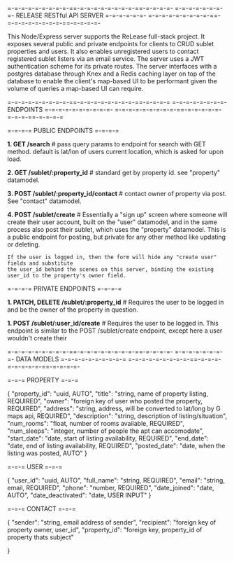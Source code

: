 =-=-=-=-=-=-=-=-=-==-=-=-=-=-=-=-=-=-==-=-=-=-=-
=-=-=-=-=-=-=-=- RELEASE RESTful API SERVER =-=-=-=-=-=-
=-=-=-=-=-=-=-=-=-==-=-=-=-=-=-=-=-=-==-=-=-=-=-

This Node/Express server supports the ReLease full-stack project.
It exposes several public and private endpoints for clients to 
CRUD sublet properties and users. It also enables unregistered users 
to contact registered sublet listers via an email service. The server uses
a JWT authentication scheme for its private routes. The server interfaces with 
a postgres database through Knex and a Redis caching layer on top of the database
to enable the client's map-based UI to be performant given the volume of queries 
a map-based UI can require. 

=-=-=-=-=-=-=-=-=-==-=-=-=-=-=-=-=-=-==-=-=-=-=
=-=-=-=-=-=-=-=- ENDPOINTS =-=-=-=-=-=-=-=-=-=-
=-=-=-=-=-=-=-=-=-==-=-=-=-=-=-=-=-=-==-=-=-=-=

=-=-=-= PUBLIC ENDPOINTS =-=-=-=

**1. GET /search**
    # pass query params to endpoint for search with GET method. default is lat/lon of users current location, which is asked for upon load.

**2. GET /sublet/:property_id**
    # standard get by property id. see "property" datamodel.

**3. POST /sublet/:property_id/contact**
    # contact owner of property via post. See "contact" datamodel.

**4. POST /sublet/create**
    # Essentially a "sign up" screen where someone will create their user account, 
    built on the "user" datamodel, and in the same process also post their sublet, which 
    uses the "property" datamodel. This is a public endpoint for posting, but private for any 
    other method like updating or deleting.

    If the user is logged in, then the form will hide any "create user" fields and substitute 
    the user_id behind the scenes on this server, binding the existing user_id to the property's owner field.

=-=-=-= PRIVATE ENDPOINTS =-=-=-= 

**1. PATCH, DELETE /sublet/:property_id**
    # Requires the user to be logged in and be the owner of the property in question. 

**1. POST /sublet/:user_id/create**
    # Requires the user to be logged in. This endpoint is similar to the POST /sublet/create endpoint, 
    except here a user wouldn't create their 

=-=-=-=-=-=-=-=-=-==-=-=-=-=-=-=-=-=-==-=-=-=-=-
=-=-=-=-=-=-=-=- DATA MODELS =-=-=-=-=-=-=-=-=-=
=-=-=-=-=-=-=-=-=-==-=-=-=-=-=-=-=-=-==-=-=-=-=-

=-=-= PROPERTY =-=-=

{
    "property_id": "uuid, AUTO",
    "title": "string, name of property listing, REQUIRED", 
    "owner": "foreign key of user who posted the property, REQUIRED",
    "address": "string, address, will be converted to lat/long by G maps api, REQUIRED", 
    "description": "string, description of listing/situation", 
    "num_rooms": "float, number of rooms available, REQUIRED", 
    "num_sleeps": "integer, number of people the apt can accomodate", 
    "start_date": "date, start of listing availability, REQUIRED", 
    "end_date": "date, end of listing availability, REQUIRED", 
    "posted_date": "date, when the listing was posted, AUTO"
}

=-=-= USER =-=-=

{
    "user_id": "uuid, AUTO", 
    "full_name": "string, REQUIRED", 
    "email": "string, email, REQUIRED", 
    "phone": "number, REQUIRED", 
    "date_joined": "date, AUTO", 
    "date_deactivated": "date, USER INPUT"
}

=-=-= CONTACT =-=-=

{
    "sender": "string, email address of sender", 
    "recipient": "foreign key of property owner, user_id", 
    "property_id": "foreign key, property_id of property thats subject"

}